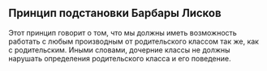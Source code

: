 ## Принцип подстановки Барбары Лисков
Этот принцип говорит о том, что мы должны иметь возможность работать с любым производным от родительского классом так же, как с родительским. Иными словами, дочерние классы не должны нарушать определения родительского класса и его поведение.


